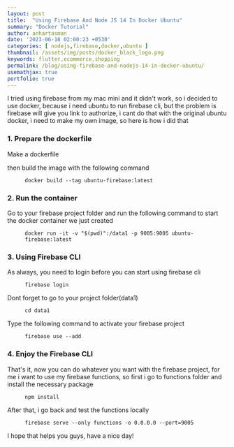 ```yaml
---
layout: post
title:  "Using Firebase And Node JS 14 In Docker Ubuntu"
summary: "Docker Tutorial"
author: anhartasman
date: '2023-06-18 02:00:23 +0530'
categories: [ nodejs,firebase,docker,ubuntu ]
thumbnail: /assets/img/posts/docker_black_logo.png
keywords: flutter,ecommerce,shopping
permalink: /blog/using-firebase-and-nodejs-14-in-docker-ubuntu/
usemathjax: true
portfolio: true 
---
```


I tried using firebase from my mac mini and it didn't work, so i decided to use docker, because i need ubuntu to run firebase cli, but the problem is firebase will give you link to authorize, i cant do that with the original ubuntu docker, i need to make my own image, so here is how i did that

<h3>1. Prepare the dockerfile</h3>

Make a dockerfile

<script src="https://gist.github.com/anhartasman/83b0cebb4d2b04937424f522939b73df.js"></script>

then build the image with the following command

<figure class="highlight"><pre>
<code>docker build --tag ubuntu-firebase:latest</code>
</pre></figure>

<h3>2. Run the container</h3>

Go to your firebase project folder and run the following command to start the docker container we just created

<figure class="highlight"><pre>
<code>docker run -it -v "$(pwd)":/data1 -p 9005:9005 ubuntu-firebase:latest</code>
</pre></figure>


<h3>3. Using Firebase CLI</h3>

As always, you need to login before you can start using firebase cli

<figure class="highlight"><pre>
<code>firebase login</code>
</pre></figure>

Dont forget to go to your project folder(data1)

<figure class="highlight"><pre>
<code>cd data1</code>
</pre></figure>

Type the following command to activate your firebase project

<figure class="highlight"><pre>
<code>firebase use --add</code>
</pre></figure>


<h3>4. Enjoy the Firebase CLI</h3>

That's it, now you can do whatever you want with the firebase project, for me i want to use my firebase functions, so first i go to functions folder and install the necessary package


<figure class="highlight"><pre>
<code>npm install</code>
</pre></figure>

After that, i go back and test the functions locally

<figure class="highlight"><pre>
<code>firebase serve --only functions -o 0.0.0.0 --port=9005</code>
</pre></figure>

I hope that helps you guys, have a nice day!